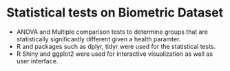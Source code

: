 # Statistical tests on Biometric Dataset

* ANOVA and Multiple comparison tests to determine groups that are statistically significantly different given a health paramter.
* R and packages such as dplyr, tidyr were used for the statistical tests.
* R Shiny and ggplot2 were used for interactive visualization as well as user interface.
